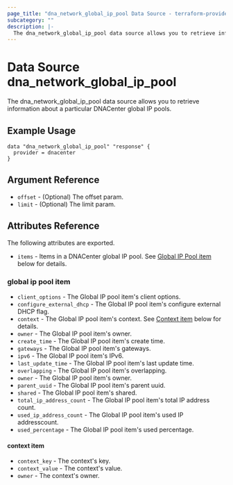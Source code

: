 ```yaml
---
page_title: "dna_network_global_ip_pool Data Source - terraform-provider-dnacenter"
subcategory: ""
description: |-
  The dna_network_global_ip_pool data source allows you to retrieve information about a particular DNACenter global IP pools.
---
```


# Data Source dna_network_global_ip_pool

The dna_network_global_ip_pool data source allows you to retrieve information about a particular DNACenter global IP pools.

## Example Usage

```hcl
data "dna_network_global_ip_pool" "response" {
  provider = dnacenter
}
```

## Argument Reference

- `offset` - (Optional) The offset param.
- `limit` - (Optional) The limit param.

## Attributes Reference

The following attributes are exported.

- `items` - Items in a DNACenter global IP pool. See [Global IP Pool item](#global-ip-pool-item-1) below for details.

### global ip pool item

- `client_options` - The Global IP pool item's client options.
- `configure_external_dhcp` - The Global IP pool item's configure external DHCP flag.
- `context` - The Global IP pool item's context. See [Context item](#context-item) below for details.
- `owner` - The Global IP pool item's owner.
- `create_time` - The Global IP pool item's create time.
- `gateways` - The Global IP pool item's gateways.
- `ipv6` - The Global IP pool item's IPv6.
- `last_update_time` - The Global IP pool item's last update time.
- `overlapping` - The Global IP pool item's overlapping.
- `owner` - The Global IP pool item's owner.
- `parent_uuid` - The Global IP pool item's parent uuid.
- `shared` - The Global IP pool item's shared.
- `total_ip_address_count` - The Global IP pool item's total IP address count.
- `used_ip_address_count` - The Global IP pool item's used IP addresscount.
- `used_percentage` - The Global IP pool item's used percentage.

#### context item

- `context_key` - The context's key.
- `context_value` - The context's value.
- `owner` - The context's owner.
